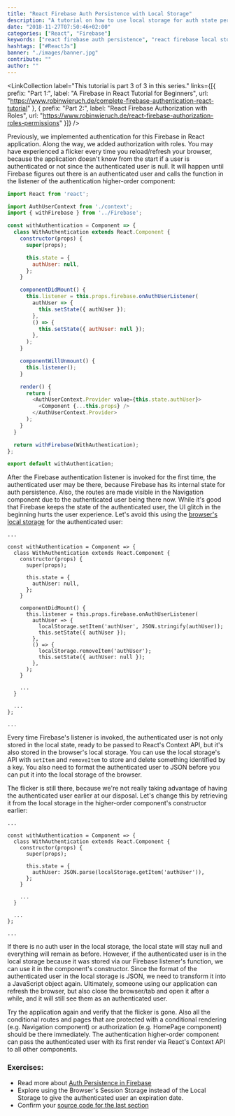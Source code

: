 ```yaml
---
title: "React Firebase Auth Persistence with Local Storage"
description: "A tutorial on how to use local storage for auth state persistence for a Firebase in React application. When reloading the browser, the user should stay authenticated without a flicker ..."
date: "2018-11-27T07:50:46+02:00"
categories: ["React", "Firebase"]
keywords: ["react firebase auth persistence", "react firebase local storage", "react firebase permissions"]
hashtags: ["#ReactJs"]
banner: "./images/banner.jpg"
contribute: ""
author: ""
---
```


<Sponsorship />

<ReactFirebaseBook />

<LinkCollection label="This tutorial is part 3 of 3 in this series." links={[{ prefix: "Part 1:", label: "A Firebase in React Tutorial for Beginners", url: "https://www.robinwieruch.de/complete-firebase-authentication-react-tutorial" }, { prefix: "Part 2:", label: "React Firebase Authorization with Roles", url: "https://www.robinwieruch.de/react-firebase-authorization-roles-permissions" }]} />

Previously, we implemented authentication for this Firebase in React application. Along the way, we added authorization with roles. You may have experienced a flicker every time you reload/refresh your browser, because the application doesn't know from the start if a user is authenticated or not since the authenticated user is null. It will happen until Firebase figures out there is an authenticated user and calls the function in the listener of the authentication higher-order component:

```javascript
import React from 'react';

import AuthUserContext from './context';
import { withFirebase } from '../Firebase';

const withAuthentication = Component => {
  class WithAuthentication extends React.Component {
    constructor(props) {
      super(props);

      this.state = {
        authUser: null,
      };
    }

    componentDidMount() {
      this.listener = this.props.firebase.onAuthUserListener(
        authUser => {
          this.setState({ authUser });
        },
        () => {
          this.setState({ authUser: null });
        },
      );
    }

    componentWillUnmount() {
      this.listener();
    }

    render() {
      return (
        <AuthUserContext.Provider value={this.state.authUser}>
          <Component {...this.props} />
        </AuthUserContext.Provider>
      );
    }
  }

  return withFirebase(WithAuthentication);
};

export default withAuthentication;
```

After the Firebase authentication listener is invoked for the first time, the authenticated user may be there, because Firebase has its internal state for auth persistence. Also, the routes are made visible in the Navigation component due to the authenticated user being there now. While it's good that Firebase keeps the state of the authenticated user, the UI glitch in the beginning hurts the user experience. Let's avoid this using the [browser's local storage](/local-storage-react/) for the authenticated user:

```javascript{16,20}
...

const withAuthentication = Component => {
  class WithAuthentication extends React.Component {
    constructor(props) {
      super(props);

      this.state = {
        authUser: null,
      };
    }

    componentDidMount() {
      this.listener = this.props.firebase.onAuthUserListener(
        authUser => {
          localStorage.setItem('authUser', JSON.stringify(authUser));
          this.setState({ authUser });
        },
        () => {
          localStorage.removeItem('authUser');
          this.setState({ authUser: null });
        },
      );
    }

    ...
  }

  ...
};

...
```

Every time Firebase's listener is invoked, the authenticated user is not only stored in the local state, ready to be passed to React's Context API, but it's also stored in the browser's local storage. You can use the local storage's API with `setItem` and `removeItem` to store and delete something identified by a key. You also need to format the authenticated user to JSON before you can put it into the local storage of the browser.

The flicker is still there, because we're not really taking advantage of having the authenticated user earlier at our disposal. Let's change this by retrieving it from the local storage in the higher-order component's constructor earlier:

```javascript{9}
...

const withAuthentication = Component => {
  class WithAuthentication extends React.Component {
    constructor(props) {
      super(props);

      this.state = {
        authUser: JSON.parse(localStorage.getItem('authUser')),
      };
    }

    ...
  }

  ...
};

...
```

If there is no auth user in the local storage, the local state will stay null and everything will remain as before. However, if the authenticated user is in the local storage because it was stored via our Firebase listener's function, we can use it in the component's constructor. Since the format of the authenticated user in the local storage is JSON, we need to transform it into a JavaScript object again. Ultimately, someone using our application can refresh the browser, but also close the browser/tab and open it after a while, and it will still see them as an authenticated user.

Try the application again and verify that the flicker is gone. Also all the conditional routes and pages that are protected with a conditional rendering (e.g. Navigation component) or authorization (e.g. HomePage component) should be there immediately. The authentication higher-order component can pass the authenticated user with its first render via React's Context API to all other components.

### Exercises:

* Read more about [Auth Persistence in Firebase](https://firebase.google.com/docs/auth/web/auth-state-persistence)
* Explore using the Browser's Session Storage instead of the Local Storage to give the authenticated user an expiration date.
* Confirm your [source code for the last section](http://bit.ly/2VoNhZj)
